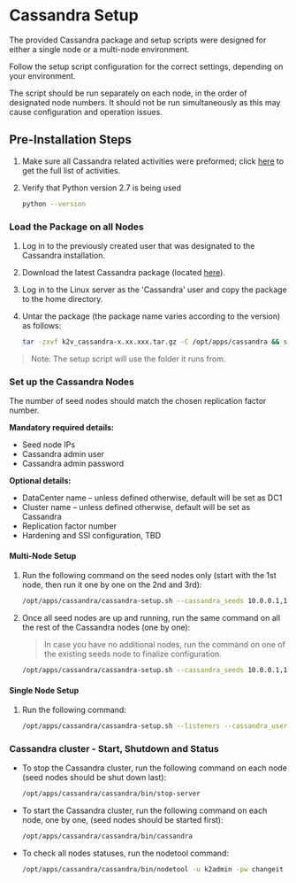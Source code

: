 # Cassandra Setup

The provided Cassandra package and setup scripts were designed for either a single node or a multi-node environment.

Follow the setup script configuration for the correct settings, depending on your environment.

The script should be run separately on each node, in the order of designated node numbers. It should not be run simultaneously as this may cause configuration and operation issues.


## Pre-Installation Steps

1. Make sure all Cassandra related activities were preformed; click [here](01_Fabric_7.xx_Installation_intro.md) to get the full list of activities.

2. Verify that Python version 2.7 is being used

    ~~~bash
    python --version
    ~~~


### Load the Package on all Nodes

1. Log in to the previously created user that was designated to the Cassandra installation.

2. Download the latest Cassandra package (located [here](https://owncloud-bkp2.s3.us-east-1.amazonaws.com/adminoc/fabricint/latest%20version/C%204.1.3/K2view_cassandra_4.1.3_HF1.tar.gz)).

2. Log in to the Linux server as the 'Cassandra' user and copy the package to the home directory.

3. Untar the package (the package name varies according to the version) as follows:

    ~~~bash
    tar -zxvf k2v_cassandra-x.xx.xxx.tar.gz -C /opt/apps/cassandra && source /opt/apps/cassandra/.bash_profile
    ~~~
> Note: The setup script will use the folder it runs from.

### Set up the Cassandra Nodes

The number of seed nodes should match the chosen replication factor number.

**Mandatory required details:**
* Seed node IPs
* Cassandra admin user
* Cassandra admin password


**Optional details:**
* DataCenter name – unless defined otherwise, default will be set as DC1
* Cluster name – unless defined otherwise, default will be set as Cassandra
* Replication factor number
* Hardening and SSl configuration, TBD 


#### Multi-Node Setup
1. Run the following command on the seed nodes only (start with the 1st node, then run it one by one on the 2nd and 3rd):

    ~~~bash
    /opt/apps/cassandra/cassandra-setup.sh --cassandra_seeds 10.0.0.1,10.0.0.2,10.0.0.3 --cassandra_user k2admin --cassandra_password changeit --cassandra_replication_factor 3
    ~~~

2. Once all seed nodes are up and running, run the same command on all the rest of the Cassandra nodes (one by one):
    > In case you have no additional nodes, run the command on one of the existing seeds node to finalize configuration.

    ~~~bash
    /opt/apps/cassandra/cassandra-setup.sh --cassandra_seeds 10.0.0.1,10.0.0.2,10.0.0.3 --cassandra_user k2admin --cassandra_password changeit --cassandra_replication_factor 3
    ~~~

#### Single Node Setup

1. Run the following command:

    ~~~bash
    /opt/apps/cassandra/cassandra-setup.sh --listeners --cassandra_user k2admin --cassandra_password changeit
    ~~~

### Cassandra cluster - Start, Shutdown and Status 

* To stop the Cassandra cluster, run the following command on each node (seed nodes should be shut down last):

    ~~~bash
    /opt/apps/cassandra/cassandra/bin/stop-server
    ~~~

* To start the Cassandra cluster, run the following command on each node, one by one, (seed nodes should be started first):
    ~~~bash
    /opt/apps/cassandra/cassandra/bin/cassandra
    ~~~~

* To check all nodes statuses, run the nodetool command:

    ~~~bash
    /opt/apps/cassandra/cassandra/bin/nodetool -u k2admin -pw changeit status
    ~~~

